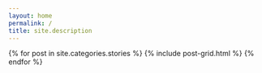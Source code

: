 ```yaml
---
layout: home
permalink: /
title: site.description
---
```

<div class="tiles">
{% for post in site.categories.stories %}
	{% include post-grid.html %}
{% endfor %}
</div><!-- /.tiles -->